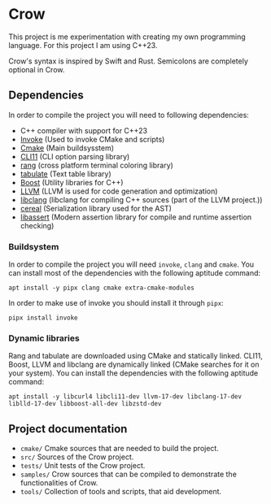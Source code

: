 Crow
====
This project is me experimentation with creating my own programming language.
For this project I am using C++23.

Crow's syntax is inspired by Swift and Rust.
Semicolons are completely optional in Crow.

## Dependencies
In order to compile the project you will need to following dependencies:

- C++ compiler with support for C++23
- [Invoke](https://www.pyinvoke.org/) (Used to invoke CMake and scripts)
- [Cmake](https://cmake.org/)  (Main buildsysstem)
- [CLI11](https://github.com/CLIUtils/CLI11) (CLI option parsing library)
- [rang](https://github.com/agauniyal/rang/tree/master) (cross platform terminal coloring library)
- [tabulate](https://github.com/p-ranav/tabulate) (Text table library)
- [Boost](https://www.boost.org/) (Utility libraries for C++)
- [LLVM](https://llvm.org) (LLVM is used for code generation and optimization)
- [libclang](https://clang.llvm.org/doxygen/group__CINDEX.html) (libclang for compiling C++ sources (part of the LLVM project.))
- [cereal](https://uscilab.github.io/cereal/) (Serialization library used for the AST)
- [libassert](https://github.com/jeremy-rifkin/libassert) (Modern assertion library for compile and runtime assertion checking)

### Buildsystem
In order to compile the project you will need `invoke`, `clang` and `cmake`.
You can install most of the dependencies with the following aptitude command:

```shell
apt install -y pipx clang cmake extra-cmake-modules
```

In order to make use of invoke you should install it through `pipx`:

```shell
pipx install invoke
```

### Dynamic libraries
Rang and tabulate are downloaded using CMake and statically linked.
CLI11, Boost, LLVM and libclang are dynamically linked (CMake searches for it on your system).
You can install the dependencies with the following aptitude command:

```shell
apt install -y libcurl4 libcli11-dev llvm-17-dev libclang-17-dev liblld-17-dev libboost-all-dev libzstd-dev
```

## Project documentation

 - `cmake/` Cmake sources that are needed to build the project.
 - `src/` Sources of the Crow project.
 - `tests/` Unit tests of the Crow project.
 - `samples/` Crow sources that can be compiled to demonstrate the functionalities of Crow.
 - `tools/` Collection of tools and scripts, that aid development.
